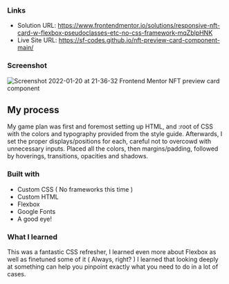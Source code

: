 
### Links

- Solution URL: https://www.frontendmentor.io/solutions/responsive-nft-card-w-flexbox-pseudoclasses-etc-no-css-framework-mqZblpHNK
- Live Site URL: https://sf-codes.github.io/nft-preview-card-component-main/

### Screenshot
![Screenshot 2022-01-20 at 21-36-32 Frontend Mentor NFT preview card component](https://user-images.githubusercontent.com/82302032/150457234-77df6982-eb7c-4ab1-ad20-22d6f97f2afa.png)

## My process

My game plan was first and foremost setting up HTML, and :root of CSS with the colors and typography provided from the style guide. Afterwards, I set the proper displays/positions for each, careful not to overcowd with unnecessary inputs. Placed all the colors, then margins/padding, followed by hoverings, transitions, opacities and shadows.

### Built with

- Custom CSS ( No frameworks this time )
- Custom HTML
- Flexbox
- Google Fonts
- A good eye!

### What I learned

This was a fantastic CSS refresher, I learned even more about Flexbox as well as finetuned some of it ( Always, right? ) I learned that looking deeply at something can help you pinpoint exactly what you need to do in a lot of cases.
